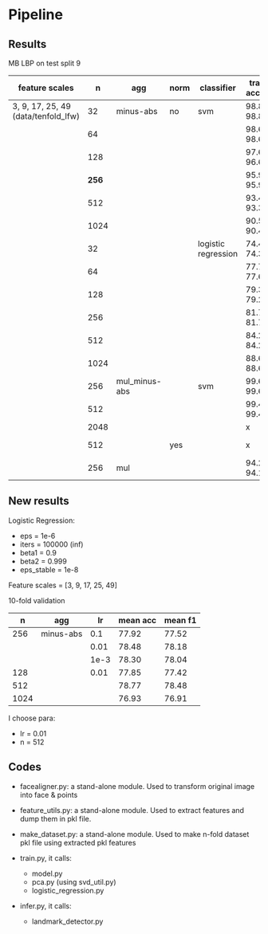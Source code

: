 # Pipeline

## Results

MB LBP on test split 9

| feature scales                      | n       | agg           | norm | classifier          | train acc f1 | test acc f1  |
| ----------------------------------- | ------- | ------------- | ---- | ------------------- | ------------ | ------------ |
| 3, 9, 17, 25, 49 (data/tenfold_lfw) | 32      | minus-abs     | no   | svm                 | 98.89, 98.89 | 73.50, 71.56 |
|                                     | 64      |               |      |                     | 98.61, 98.62 | 77.17, 76.90 |
|                                     | 128     |               |      |                     | 97.61, 96.61 | 77.00, 76.92 |
|                                     | **256** |               |      |                     | 95.98, 95.96 | 78.17, 78.70 |
|                                     | 512     |               |      |                     | 93.41, 93.34 | 77.33, 78.27 |
|                                     | 1024    |               |      |                     | 90.54, 90.40 | 78.17, 78.06 |
|                                     | 32      |               |      | logistic regression | 74.46, 74.34 | 74.33, 74.25 |
|                                     | 64      |               |      |                     | 77.78, 77.64 | 76.83, 76.72 |
|                                     | 128     |               |      |                     | 79.39, 79.26 | 76.67, 76.43 |
|                                     | 256     |               |      |                     | 81.70, 81.70 | 79.17, 79.13 |
|                                     | 512     |               |      |                     | 84.26, 84.24 | 76.76, 76.19 |
|                                     | 1024    |               |      |                     | 88.63, 88.65 | 76.33, 75.68 |
|                                     | 256     | mul_minus-abs |      | svm                 | 99.63, 99.63 | 68.67, 73.37 |
|                                     | 512     |               |      |                     | 99.41, 99.41 | 65.67, 73.86 |
|                                     | 2048    |               |      |                     | x            | x            |
|                                     | 512     |               | yes  |                     | x            | 58.83, 56.89 |
|                                     | 256     | mul           |      |                     | 94.20, 94.16 | 73.33, 69.92 |

## New results

Logistic Regression:

* eps = 1e-6
* iters = 100000 (inf)
* beta1 = 0.9
* beta2 = 0.999
* eps_stable = 1e-8



Feature scales = [3, 9, 17, 25, 49]

10-fold validation

| n    | agg       | lr   | mean acc | mean f1 |
| ---- | --------- | ---- | -------- | ------- |
| 256  | minus-abs | 0.1  | 77.92    | 77.52   |
|      |           | 0.01 | 78.48    | 78.18   |
|      |           | 1e-3 | 78.30    | 78.04   |
| 128  |           | 0.01 | 77.85    | 77.42   |
| 512  |           |      | 78.77    | 78.48   |
| 1024 |           |      | 76.93    | 76.91   |



I choose para:

* lr = 0.01
* n = 512



## Codes

* facealigner.py: a stand-alone module. Used to transform original image into face & points

* feature_utils.py: a stand-alone module. Used to extract features and dump them in pkl file.
* make_dataset.py: a stand-alone module. Used to make n-fold dataset pkl file using extracted pkl features
* train.py, it calls:
  * model.py
  * pca.py (using svd_util.py)
  * logistic_regression.py
* infer.py, it calls:
  * landmark_detector.py

